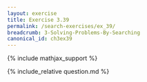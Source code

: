 ```yaml
---
layout: exercise
title: Exercise 3.39
permalink: /search-exercises/ex_39/
breadcrumb: 3-Solving-Problems-By-Searching
canonical_id: ch3ex39
---
```


{% include mathjax_support %}
<div id="hiddden">{% include_relative question.md %}</div>